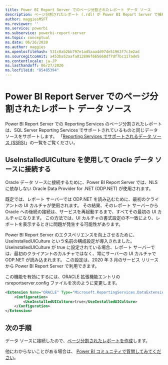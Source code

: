 ```yaml
---
title: Power BI Report Server でのページ分割されたレポート データ ソース
description: ページ分割されたレポート (.rdl) が Power BI Report Server で接続できるデータ ソースについて説明します。
author: maggiesMSFT
ms.reviewer: ''
ms.service: powerbi
ms.subservice: powerbi-report-server
ms.topic: conceptual
ms.date: 06/26/2020
ms.author: maggies
ms.openlocfilehash: 531c0ab2bb797e1ad5aaa4d974e51963f7c3e2ad
ms.sourcegitcommit: a453ba52aafa012896f665660df7df7bc117ade5
ms.contentlocale: ja-JP
ms.lasthandoff: 06/27/2020
ms.locfileid: "85485394"
---
```

# <a name="paginated-report-data-sources--in-power-bi-report-server"></a>Power BI Report Server でのページ分割されたレポート データ ソース
Power BI Report Server での Reporting Services のページ分割されたレポートは、SQL Server Reporting Services でサポートされているものと同じデータ ソースをサポートします。 「[Reporting Services でサポートされるデータ ソース (SSRS)](https://docs.microsoft.com/sql/reporting-services/report-data/data-sources-supported-by-reporting-services-ssrs)」の一覧をご覧ください。

## <a name="connect-to-oracle-data-sources-with-useinstalleduiculture"></a>UseInstalledUICulture を使用して Oracle データ ソースに接続する

Oracle データ ソースに接続するために、Power BI Report Server では、NLS に依存しない Oracle Data Provider for .NET (ODP.NET) が使用されます。

既定では、レポート サーバーでは ODP.NET を読み込むために、最初のクライアントの UI カルチャが使用されます。  その結果、そのレポート サーバーから Oracle への後続の接続は、サービスを再起動するまで、すべてその最初の UI カルチャになります。  この方法では、UI カルチャの書式設定の不一致により、レポートを表示するときに問題が発生する可能性があります。

Power BI Report Server のエクスペリエンスを向上させるために、UseInstalledUICulture という名前の構成設定が導入されました。 UseInstalledUICulture が true に設定されている場合、レポート サーバーでは、最初のクライアントのカルチャではなく、常にサーバーの UI カルチャで ODP.NET が読み込まれます。
この設定は、2020 年 3 月のサービス リリースから Power BI Report Server で利用できます。

この機能を有効にするには、ORACLE 拡張機能エントリの rsreportserver.config ファイルを次のように変更します。
```xml
<Extension Name="ORACLE" Type="Microsoft.ReportingServices.DataExtensions.OracleClientConnectionWrapper,Microsoft.ReportingServices.DataExtensions">
    <Configuration>
        <UseInstalledUICulture>true</UseInstalledUICulture>
    </Configuration>
</Extension>
```

## <a name="next-steps"></a>次の手順
データ ソースに接続したので、[ページ分割されたレポートを作成](quickstart-create-paginated-report.md)します。  


他にわからないことがある場合は、 [Power BI コミュニティで質問してみてください](https://community.powerbi.com/)。
